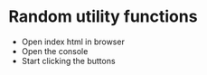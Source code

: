 # Random utility functions

-   Open index html in browser
-   Open the console
-   Start clicking the buttons
